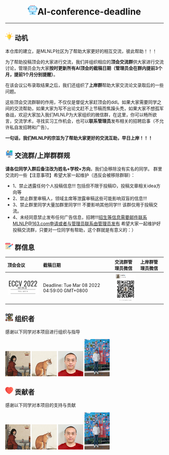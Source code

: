 
<p align="center">
<h1 align="center"> <img src="./imgs/icon/ai.png" width="30" />AI-conference-deadline</h1>
</p>

---

## <img src="./imgs/icon/motivation.png" width="25" /> 动机

本仓库的建立，是MLNLP社区为了帮助大家更好的相互交流，彼此帮助！！！

为了帮助投稿顶会的大家进行交流，我们并组织相应的**顶会交流群**供大家进行交流讨论，管理员会为大家**按时更新所有AI顶会的截稿日期（管理员会在群内提前3个月，提前1个月分别提醒）**。

在该会议公布录取结果之后，我们还组织了**上岸群**帮助大家交流论文录取后的一些问题。

这些顶会交流群聊的作用，不仅仅是督促大家赶顶会的ddl。如果大家需要同学之间的交流帮助，如果大家为写不出论文赶不上节稿而焦躁头秃，如果大家不想孤军奋战，欢迎大家加入我们MLNLP为大家组织的微信群，在这里，你可以畅所欲言，交流学术，寻找实习工作机会，也可以**联系管理员**发布相关的招聘启事（不允许私自发招聘和广告）。

**一句话，我们MLNLP的宗旨为了帮助大家更好的交流互助，早日上岸！！！**

## <img src="./imgs/icon/intro.png" width="25" /> 交流群/上岸群群规


**请各位同学入群后备注改为姓名+学校+方向**，我们会移除没有实名的同学。
群里交流的一些【注意事项】希望大家一起维护（违反会被移除群聊）：
- 1、禁止透露任何个人投稿信息!!! 包括但不限于投稿ID，投稿文章相关idea方向等
- 2、禁止群里审稿人，领域主席等泄露审稿这些可能影响双盲的信息!!!
- 3、禁止群里同学大量加群里同学!!! 不要影响其他同学!!! 该群仅用于投稿交流。
- 4、未经同意禁止发布任何广告信息，招聘!!!招生等信息需要邮件联系MLNLP@163.com申请或者与管理员联系由管理员发布
希望大家一起维护好投稿交流群，只要对一位同学有帮助，这个群就是有意义的：）


## <img src="./imgs/icon/notes.png" width="25" /> 群信息


| 顶会会议                                                         | 截稿日期                                                                                                         | 交流群管理员微信                                                                                                     |上岸群管理员微信
| :----------------------------------------------------------- | :----------------------------------------------------------- | :------------------------------------------------------------ | :----------------------------------------------------------- |
| <a href="https://eccv2022.ecva.net/"><img src="./imgs/cover/01.png"  width="170" /></a> | Deadline: Tue Mar 08 2022 04:59:00 GMT+0800 |<img src="./imgs/weixin/yongfei.png"  width="80" />|  |

## <img src="./imgs/icon/organizer.png" width="25" /> 组织者
感谢以下同学对本项目进行组织与指导
  
<a href="https://github.com/kokolerk"><img src="./imgs/profile/Jiaqi.jpg"  width="80" /></a> 
<a href="https://github.com/liucongg"><img src="./imgs/profile/logCong.png"  width="80" /></a> 
<a href="https://yihengshu.github.io">  <img src="./imgs/profile/yiheng.jpg"  width="80" /></a> 
<a href="https://scholar.google.com/citations?user=XVYKjDkAAAAJ&hl=en">  <img src="./imgs/profile/yongfei.jpg"  width="80" /></a> 

## <img src="./imgs/icon/heart.png" width="25" /> 贡献者
感谢以下同学对本项目的支持与贡献

<a href="https://github.com/kokolerk"><img src="./imgs/profile/Jiaqi.jpg"  width="80" /></a> 
<a href="https://github.com/liucongg"><img src="./imgs/profile/logCong.png"  width="80" /></a> 
<a href="https://yihengshu.github.io">  <img src="./imgs/profile/yiheng.jpg"  width="80" /></a> 
<a href="https://scholar.google.com/citations?user=XVYKjDkAAAAJ&hl=en">  <img src="./imgs/profile/yongfei.jpg"  width="80" /></a>

